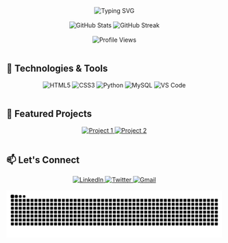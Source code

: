 <div align="center">
  <img src="https://readme-typing-svg.herokuapp.com?font=Fira+Code&size=30&duration=3000&pause=1000&color=00008B&center=true&vCenter=true&width=600&lines=Welcome+to+My+GitHub+Profile!;I'm+a+Passionate+Developer;Exploring+New+Technologies;Building+Awesome+Projects" alt="Typing SVG" />
</div>

<br />

<div align="center">
  <img src="https://github-readme-stats.vercel.app/api?username=nero213&show_icons=true&theme=radical" alt="GitHub Stats" />
  <img src="https://github-readme-streak-stats.herokuapp.com/?user=nero213&theme=radical" alt="GitHub Streak" />
</div>

<br />

<div align="center">
  <img src="https://komarev.com/ghpvc/?username=nero213&color=blue&style=flat-square" alt="Profile Views" />
</div>

<br />

## 🚀 Technologies & Tools

<div align="center">
  <img src="https://img.shields.io/badge/HTML5-E34F26?style=for-the-badge&logo=html5&logoColor=white" alt="HTML5" />
  <img src="https://img.shields.io/badge/CSS3-1572B6?style=for-the-badge&logo=css3&logoColor=white" alt="CSS3" />
  <img src="https://img.shields.io/badge/Python-3776AB?style=for-the-badge&logo=python&logoColor=white" alt="Python" />
  <img src="https://img.shields.io/badge/MySQL-4479A1?style=for-the-badge&logo=mysql&logoColor=white" alt="MySQL" />
  <img src="https://img.shields.io/badge/VS_Code-007ACC?style=for-the-badge&logo=visual-studio-code&logoColor=white" alt="VS Code" />
</div>

<br />

## 🌟 Featured Projects

<div align="center">
  <a href="https://github.com/your-username/project-1">
    <img src="https://github-readme-stats.vercel.app/api/pin/?username=your-username&repo=project-1&theme=radical" alt="Project 1" />
  </a>
  <a href="https://github.com/your-username/project-2">
    <img src="https://github-readme-stats.vercel.app/api/pin/?username=your-username&repo=project-2&theme=radical" alt="Project 2" />
  </a>
</div>

<br />

## 📫 Let's Connect

<div align="center">
  <a href="https://linkedin.com/in/your-username">
    <img src="https://img.shields.io/badge/LinkedIn-0077B5?style=for-the-badge&logo=linkedin&logoColor=white" alt="LinkedIn" />
  </a>
  <a href="https://twitter.com/your-username">
    <img src="https://img.shields.io/badge/Twitter-1DA1F2?style=for-the-badge&logo=twitter&logoColor=white" alt="Twitter" />
  </a>
  <a href="mailto:your-email@example.com">
    <img src="https://img.shields.io/badge/Gmail-D14836?style=for-the-badge&logo=gmail&logoColor=white" alt="Gmail" />
  </a>
</div>

<br />

<div align="center">
  <img src="https://raw.githubusercontent.com/nero213/nero213/output/snake.svg" alt="Snake Animation" />
</div>

